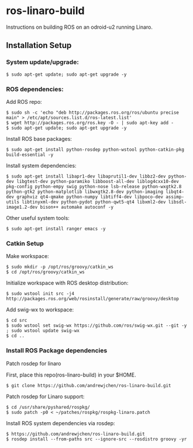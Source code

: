 ros-linaro-build
================

Instructions on building ROS on an odroid-u2 running Linaro.

Installation Setup
---------------------

### System update/upgrade:

    $ sudo apt-get update; sudo apt-get upgrade -y


### ROS dependencies:

Add ROS repo:

    $ sudo sh -c 'echo "deb http://packages.ros.org/ros/ubuntu precise main" > /etc/apt/sources.list.d/ros-latest.list'
    $ wget http://packages.ros.org/ros.key -O - | sudo apt-key add -
    $ sudo apt-get update; sudo apt-get upgrade -y

Install ROS base packages:

    $ sudo apt-get install python-rosdep python-wstool python-catkin-pkg build-essential -y

Install system dependencies:

    $ sudo apt-get install libapr1-dev libaprutil1-dev libbz2-dev python-dev libgtest-dev python-paramiko libboost-all-dev liblog4cxx10-dev pkg-config python-empy swig python-nose lsb-release python-wxgtk2.8 python-gtk2 python-matplotlib libwxgtk2.8-dev python-imaging libqt4-dev graphviz qt4-qmake python-numpy libtiff4-dev libpoco-dev assimp-utils libtinyxml-dev python-pydot python-qwt5-qt4 libxml2-dev libsdl-image1.2-dev bison++ automake autoconf -y

Other useful system tools:

    $ sudo apt-get install ranger emacs -y

### Catkin Setup

Make workspace:

    $ sudo mkdir -p /opt/ros/groovy/catkin_ws
    $ cd /opt/ros/groovy/catkin_ws

Initialize workspace with ROS desktop distribution:

    $ sudo wstool init src -j4 http://packages.ros.org/web/rosinstall/generate/raw/groovy/desktop

Add swig-wx to workspace:

    $ cd src
    $ sudo wstool set swig-wx https://github.com/ros/swig-wx.git --git -y ; sudo wstool update swig-wx
    $ cd ..

### Install ROS Package dependencies

Patch rosdep for linaro

First, place this repo(ros-linaro-build) in your $HOME.

    $ git clone https://github.com/andrewjchen/ros-linaro-build.git

Patch rosdep for Linaro support:

    $ cd /usr/share/pyshared/rospkg/
    $ sudo patch -p0 < ~/patches/rospkg/rospkg-linaro.patch

Install ROS system dependencies via rosdep:

    $ https://github.com/andrewjchen/ros-linaro-build.git
    $ rosdep install --from-paths src --ignore-src --rosdistro groovy -yr

 


